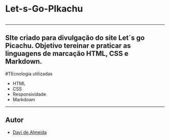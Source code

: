 # Let-s-Go-PIkachu

![]()

---
##
SIte criado para divulgação do site Let´s go Picachu.
Objetivo tereinar e praticar as linguagens de marcação HTML, CSS e Markdown.
---
#TEcnologia utilizadas
- HTML
- CSS
- Responsividade
- Markdown
---
## Autor 
- [Davi de Almeida ](https://www.linkedin.com/feed/?trk=guest_homepage-basic_google-one-tap-submit)